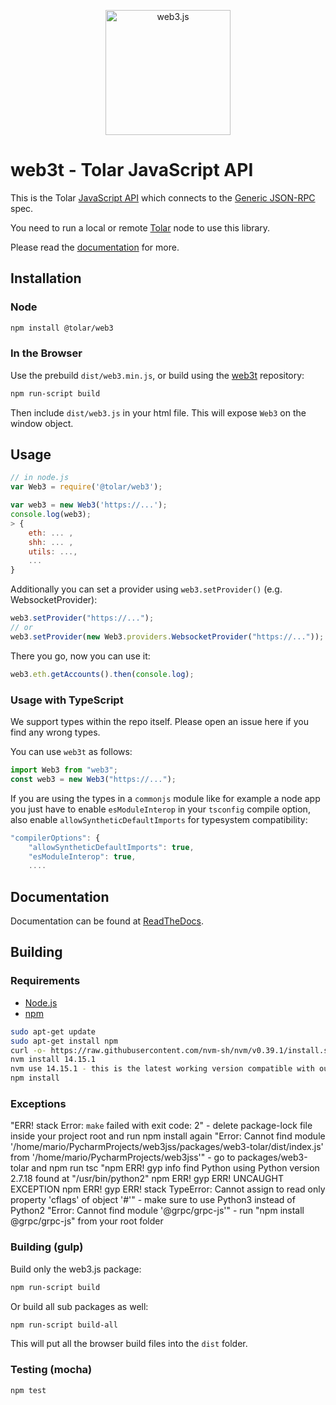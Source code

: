 <p align="center">
  <img src="assets/logo/web3js.jpg" width="200" alt="web3.js" />
</p>

# web3t - Tolar JavaScript API

This is the Tolar [JavaScript API][docs]
which connects to the [Generic JSON-RPC](https://github.com/ethereum/wiki/wiki/JSON-RPC) spec.

You need to run a local or remote [Tolar](https://www.tolar.io/) node to use this library.

Please read the [documentation][docs] for more.

## Installation

### Node

```bash
npm install @tolar/web3
```

### In the Browser

Use the prebuild `dist/web3.min.js`, or
build using the [web3t][repo] repository:

```bash
npm run-script build
```

Then include `dist/web3.js` in your html file.
This will expose `Web3` on the window object.

## Usage

```js
// in node.js
var Web3 = require('@tolar/web3');

var web3 = new Web3('https://...');
console.log(web3);
> {
    eth: ... ,
    shh: ... ,
    utils: ...,
    ...
}
```

Additionally you can set a provider using `web3.setProvider()` (e.g. WebsocketProvider):

```js
web3.setProvider("https://...");
// or
web3.setProvider(new Web3.providers.WebsocketProvider("https://..."));
```

There you go, now you can use it:

```js
web3.eth.getAccounts().then(console.log);
```

### Usage with TypeScript

We support types within the repo itself. Please open an issue here if you find any wrong types.

You can use `web3t` as follows:

```typescript
import Web3 from "web3";
const web3 = new Web3("https://...");
```

If you are using the types in a `commonjs` module like for example a node app you just have to enable `esModuleInterop` in your `tsconfig` compile option, also enable `allowSyntheticDefaultImports` for typesystem compatibility:

```js
"compilerOptions": {
    "allowSyntheticDefaultImports": true,
    "esModuleInterop": true,
    ....
```

## Documentation

Documentation can be found at [ReadTheDocs][docs].

## Building

### Requirements

-   [Node.js](https://nodejs.org)
-   [npm](https://www.npmjs.com/)

```bash
sudo apt-get update
sudo apt-get install npm
curl -o- https://raw.githubusercontent.com/nvm-sh/nvm/v0.39.1/install.sh - installs nvm
nvm install 14.15.1
nvm use 14.15.1 - this is the latest working version compatible with our packages
npm install
```

### Exceptions
"ERR! stack Error: `make` failed with exit code: 2" - delete package-lock file inside your project root and run npm install again
"Error: Cannot find module '/home/mario/PycharmProjects/web3jss/packages/web3-tolar/dist/index.js' from '/home/mario/PycharmProjects/web3jss'" - go to packages/web3-tolar and npm run tsc
"npm ERR! gyp info find Python using Python version 2.7.18 found at "/usr/bin/python2"
 npm ERR! gyp ERR! UNCAUGHT EXCEPTION
 npm ERR! gyp ERR! stack TypeError: Cannot assign to read only property 'cflags' of object '#<Object>'" - make sure to use Python3 instead of Python2
"Error: Cannot find module '@grpc/grpc-js'" - run "npm install @grpc/grpc-js" from your root folder


### Building (gulp)

Build only the web3.js package:

```bash
npm run-script build
```

Or build all sub packages as well:

```bash
npm run-script build-all
```

This will put all the browser build files into the `dist` folder.

### Testing (mocha)

```bash
npm test
```

[docs]: https://tolar-clients.kwiki.io/docs/web3js
[repo]: https://github.com/dream-factory-code/web3.js
[repo-readme]: https://github.com/dream-factory-code/web3.js/blob/1.x/README.md
